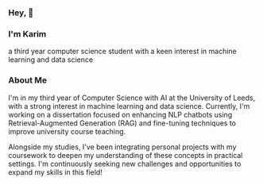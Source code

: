<!--
**icekreem27/icekreem27** is a ✨ _special_ ✨ repository because its `README.md` (this file) appears on your GitHub profile.

Here are some ideas to get you started:

- 🔭 I’m currently working on ...
- 🌱 I’m currently learning ...
- 👯 I’m looking to collaborate on ...
- 🤔 I’m looking for help with ...
- 💬 Ask me about ...
- 📫 How to reach me: ...
- 😄 Pronouns: ...
- ⚡ Fun fact: ...
-->

<!-- ![Karim's Avatar](./images/av.png) -->
### Hey, 👋
### I'm Karim

a third year computer science student with a keen interest in machine learning and data science


### About Me

I'm in my third year of Computer Science with AI at the University of Leeds, with a strong interest in machine learning and data science. Currently, I'm working on a dissertation focused on enhancing NLP chatbots using Retrieval-Augmented Generation (RAG) and fine-tuning techniques to improve university course teaching.

Alongside my studies, I've been integrating personal projects with my coursework to deepen my understanding of these concepts in practical settings. I'm continuously seeking new challenges and opportunities to expand my skills in this field!
